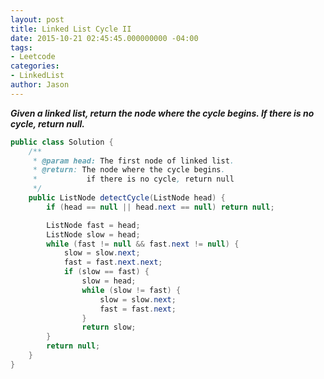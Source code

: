 ```yaml
---
layout: post
title: Linked List Cycle II
date: 2015-10-21 02:45:45.000000000 -04:00
tags:
- Leetcode
categories:
- LinkedList
author: Jason
---
```

<p><strong><em>Given a linked list, return the node where the cycle begins. If there is no cycle, return null.</em></strong></p>


``` java
public class Solution {
    /**
     * @param head: The first node of linked list.
     * @return: The node where the cycle begins. 
     *           if there is no cycle, return null
     */
    public ListNode detectCycle(ListNode head) {  
        if (head == null || head.next == null) return null;

        ListNode fast = head;
        ListNode slow = head;
        while (fast != null && fast.next != null) {
            slow = slow.next;
            fast = fast.next.next;
            if (slow == fast) {
                slow = head;
                while (slow != fast) {
                    slow = slow.next;
                    fast = fast.next;
                }
                return slow;          
        }
        return null;
    }
}
```

